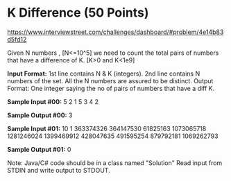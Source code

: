 K Difference (50 Points)
========================

https://www.interviewstreet.com/challenges/dashboard/#problem/4e14b83d5fd12
 
Given N numbers , [N<=10^5] we need to count the total pairs of numbers that have a difference of K. [K>0 and K<1e9]

**Input Format:**
1st line contains N & K (integers).
2nd line contains N numbers of the set. All the N numbers are assured to be distinct.
Output Format:
One integer saying the no of pairs of numbers that have a diff K.

**Sample Input #00:**
5 2
1 5 3 4 2

**Sample Output #00:**
3

 
**Sample Input #01:**
10 1
363374326 364147530 61825163 1073065718 1281246024 1399469912 428047635 491595254 879792181 1069262793 
 
**Sample Output #01:**
0
 
Note: Java/C# code should be in a class named "Solution"
Read input from STDIN and write output to STDOUT. 